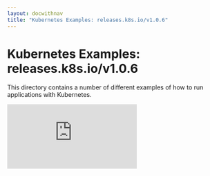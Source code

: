 ```yaml
---
layout: docwithnav
title: "Kubernetes Examples: releases.k8s.io/v1.0.6"
---
```

<!-- BEGIN MUNGE: UNVERSIONED_WARNING -->


<!-- END MUNGE: UNVERSIONED_WARNING -->

# Kubernetes Examples: releases.k8s.io/v1.0.6

This directory contains a number of different examples of how to run
applications with Kubernetes.


<!-- BEGIN MUNGE: IS_VERSIONED -->
<!-- TAG IS_VERSIONED -->
<!-- END MUNGE: IS_VERSIONED -->


<!-- BEGIN MUNGE: GENERATED_ANALYTICS -->
[![Analytics](https://kubernetes-site.appspot.com/UA-36037335-10/GitHub/examples/README.md?pixel)]()
<!-- END MUNGE: GENERATED_ANALYTICS -->

